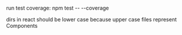 run test coverage: npm test -- --coverage

dirs in react should be lower case because upper case files represent Components